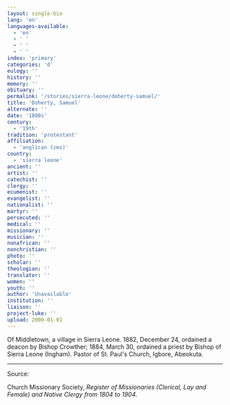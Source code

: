 ```yaml
---
layout: single-bio
lang: 'en'
languages-available:
  - 'en'
  - ' '
  - ' '
  - ' '
index: 'primary'
categories: 'd'
eulogy: ''
history: ''
memory: ''
obituary: ''
permalink: '/stories/sierra-leone/doherty-samuel/'
title: 'Doherty, Samuel'
alternate: ''
date: '1800s'
century:
  - '19th'
tradition: 'protestant'
affiliation:
  - 'anglican (cms)'
country:
  - 'sierra leone'
ancient: ''
artist: ''
catechist: ''
clergy: ''
ecumenist: ''
evangelist: ''
nationalist: ''
martyr: ''
persecuted: ''
medical: ''
missionary: ''
musician: ''
nonafrican: ''
nonchristian: ''
photo: ''
scholar: ''
theologian: ''
translator: ''
women: ''
youth: ''
author: 'Unavailable'
institution: ''
liaison: ''
project-luke: ''
upload: 2000-01-01
---
```



Of Middletown, a village in Sierra Leone.  1882, December 24, ordained a deacon by Bishop Crowther; 1884, March 30, ordained a priest by Bishop of Sierra Leone (Ingham).  Pastor of St. Paul's Church, Igbore, Abeokuta.



---

Source:

Church Missionary Society, *Register of Missionaries (Clerical, Lay and Female) and Native Clergy from 1804 to 1904*.